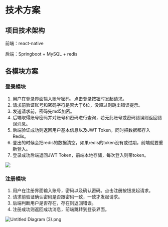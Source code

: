 # 技术方案

## **项目技术架构**

前端：react-native

后端：Springboot + MySQL + redis

## **各模块方案**

### **登录模块**

1. 用户在登录界面输入账号密码，点击登录按钮时发起请求。
2. 请求前验证账号和密码字符是否大于6位，没超过则跳出错误提示。
3. 发送请求前，密码先md5加密。
4. 后端取得账号密码并对账号和密码进行查询，若无此账号或密码错误则返回错误消息。
5. 后端验证成功则返回用户基本信息以及JWT Token，同时把数据都存入 Redis。
6. 登出的时候会把redis的数据清空，如果redis的token没有或过期，前端就要重新登入。
7. 登录成功后端返回JWT Token，前端本地存储，每次登入则带token。

![](https://gulimall-franky.oss-cn-hangzhou.aliyuncs.com/%E7%99%BB%E5%85%A5%E6%B5%81%E7%A8%8B%E5%9B%BE.png)

### **注册模块**

1. 用户在注册界面输入账号，密码以及确认密码。点击注册按钮发起请求。
2. 请求前验证确认密码是否跟密码一致，一致才发起请求。
3. 后端判断用户是否存在，存在则返回错误。
4. 注册成功则返回成功消息，前端跳转到登录界面。

![Untitled Diagram (3).png](https://gulimall-franky.oss-cn-hangzhou.aliyuncs.com/%E6%B3%A8%E5%86%8C%E6%B5%81%E7%A8%8B%E5%9B%BE.png)
